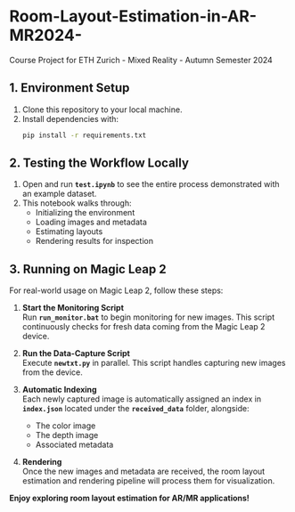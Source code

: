 # Room-Layout-Estimation-in-AR-MR2024-
Course Project for ETH Zurich - Mixed Reality - Autumn Semester 2024

## 1. Environment Setup
1. Clone this repository to your local machine.
4. Install dependencies with:
   ```bash
   pip install -r requirements.txt

## 2. Testing the Workflow Locally

1. Open and run **`test.ipynb`** to see the entire process demonstrated with an example dataset.
2. This notebook walks through:
   - Initializing the environment
   - Loading images and metadata
   - Estimating layouts
   - Rendering results for inspection

## 3. Running on Magic Leap 2

For real-world usage on Magic Leap 2, follow these steps:

1. **Start the Monitoring Script**  
   Run **`run_monitor.bat`** to begin monitoring for new images. This script continuously checks for fresh data coming from the Magic Leap 2 device.

2. **Run the Data-Capture Script**  
   Execute **`newtxt.py`** in parallel. This script handles capturing new images from the device.

3. **Automatic Indexing**  
   Each newly captured image is automatically assigned an index in **`index.json`** located under the **`received_data`** folder, alongside:
   - The color image  
   - The depth image  
   - Associated metadata  

4. **Rendering**  
   Once the new images and metadata are received, the room layout estimation and rendering pipeline will process them for visualization.

**Enjoy exploring room layout estimation for AR/MR applications!**
